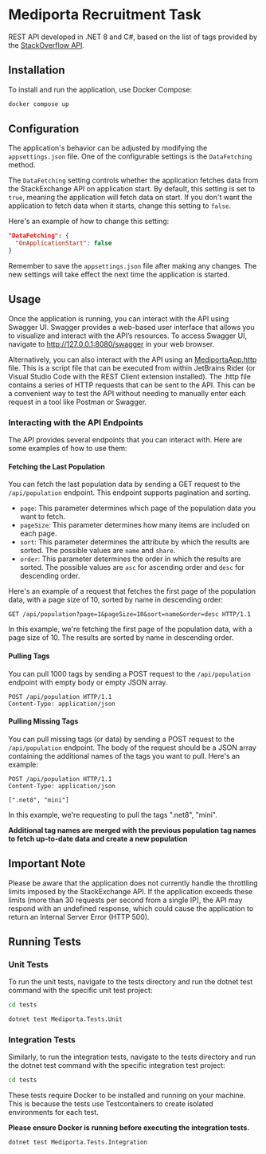 # Mediporta Recruitment Task

REST API developed in .NET 8 and C#, based on the list of tags provided by the [StackOverflow API](https://api.stackexchange.com/docs).

## Installation

To install and run the application, use Docker Compose:

```bash
docker compose up
```

## Configuration

The application's behavior can be adjusted by modifying the `appsettings.json` file. One of the configurable settings is the `DataFetching` method.

The `DataFetching` setting controls whether the application fetches data from the StackExchange API on application start. By default, this setting is set to `true`, meaning the application will fetch data on start. If you don't want the application to fetch data when it starts, change this setting to `false`.

Here's an example of how to change this setting:

```json
"DataFetching": {
  "OnApplicationStart": false
}
```

Remember to save the `appsettings.json` file after making any changes. The new settings will take effect the next time the application is started.

## Usage

Once the application is running, you can interact with the API using Swagger UI. Swagger provides a web-based user interface that allows you to visualize and interact with the API’s resources.  To access Swagger UI, navigate to http://127.0.0.1:8080/swagger in your web browser.

Alternatively, you can also interact with the API using an [MediportaApp.http](./MediportaApp.http) file. This is a script file that can be executed from within JetBrains Rider (or Visual Studio Code with the REST Client extension installed). The .http file contains a series of HTTP requests that can be sent to the API. This can be a convenient way to test the API without needing to manually enter each request in a tool like Postman or Swagger.

### Interacting with the API Endpoints

The API provides several endpoints that you can interact with. Here are some examples of how to use them:

#### Fetching the Last Population

You can fetch the last population data by sending a GET request to the `/api/population` endpoint. This endpoint supports pagination and sorting.

- `page`: This parameter determines which page of the population data you want to fetch.
- `pageSize`: This parameter determines how many items are included on each page.
- `sort`: This parameter determines the attribute by which the results are sorted. The possible values are `name` and `share`.
- `order`: This parameter determines the order in which the results are sorted. The possible values are `asc` for ascending order and `desc` for descending order.

Here's an example of a request that fetches the first page of the population data, with a page size of 10, sorted by name in descending order:

```http
GET /api/population?page=1&pageSize=10&sort=name&order=desc HTTP/1.1
```

In this example, we're fetching the first page of the population data, with a page size of 10. The results are sorted by name in descending order.

#### Pulling Tags

You can pull 1000 tags by sending a POST request to the `/api/population` endpoint with empty body or empty JSON array.

```http
POST /api/population HTTP/1.1
Content-Type: application/json
```

#### Pulling Missing Tags

You can pull missing tags (or data) by sending a POST request to the `/api/population` endpoint. The body of the request should be a JSON array containing the additional names of the tags you want to pull. Here's an example:

```http
POST /api/population HTTP/1.1
Content-Type: application/json

[".net8", "mini"]
```

In this example, we're requesting to pull the tags ".net8", "mini".

**Additional tag names are merged with the previous population tag names to fetch up-to-date data and create a new population**

## Important Note

Please be aware that the application does not currently handle the throttling limits imposed by the StackExchange API. If the application exceeds these limits (more than 30 requests per second from a single IP), the API may respond with an undefined response, which could cause the application to return an Internal Server Error (HTTP 500).

## Running Tests

### Unit Tests

To run the unit tests, navigate to the tests directory and run the dotnet test command with the specific unit test project:

```bash
cd tests
```

```bash
dotnet test Mediporta.Tests.Unit
```

### Integration Tests

Similarly, to run the integration tests, navigate to the tests directory and run the dotnet test command with the specific integration test project:

```bash
cd tests
```

These tests require Docker to be installed and running on your machine. This is because the tests use Testcontainers to create isolated environments for each test.

**Please ensure Docker is running before executing the integration tests.**

```bash
dotnet test Mediporta.Tests.Integration
```